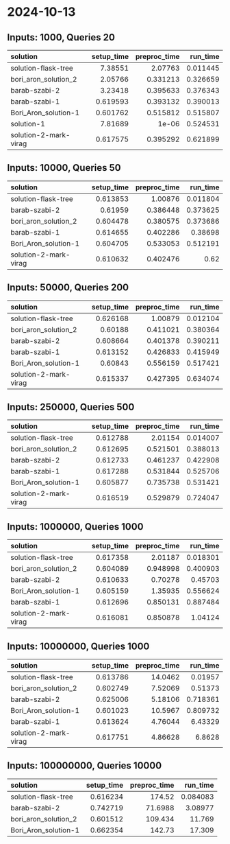 # 2024-10-13

## Inputs: 1000, Queries 20

| solution              |   setup_time |   preproc_time |   run_time |
|:----------------------|-------------:|---------------:|-----------:|
| solution-flask-tree   |     7.38551  |       2.07763  |   0.011445 |
| bori_aron_solution_2  |     2.05766  |       0.331213 |   0.326659 |
| barab-szabi-2         |     3.23418  |       0.395633 |   0.376343 |
| barab-szabi-1         |     0.619593 |       0.393132 |   0.390013 |
| Bori_Aron_solution-1  |     0.601762 |       0.515812 |   0.515807 |
| solution-1            |     7.81689  |       1e-06    |   0.524531 |
| solution-2-mark-virag |     0.617575 |       0.395292 |   0.621899 |

## Inputs: 10000, Queries 50

| solution              |   setup_time |   preproc_time |   run_time |
|:----------------------|-------------:|---------------:|-----------:|
| solution-flask-tree   |     0.613853 |       1.00876  |   0.011804 |
| barab-szabi-2         |     0.61959  |       0.386448 |   0.373625 |
| bori_aron_solution_2  |     0.604478 |       0.380575 |   0.373686 |
| barab-szabi-1         |     0.614655 |       0.402286 |   0.38698  |
| Bori_Aron_solution-1  |     0.604705 |       0.533053 |   0.512191 |
| solution-2-mark-virag |     0.610632 |       0.402476 |   0.62     |

## Inputs: 50000, Queries 200

| solution              |   setup_time |   preproc_time |   run_time |
|:----------------------|-------------:|---------------:|-----------:|
| solution-flask-tree   |     0.626168 |       1.00879  |   0.012104 |
| bori_aron_solution_2  |     0.60188  |       0.411021 |   0.380364 |
| barab-szabi-2         |     0.608664 |       0.401378 |   0.390211 |
| barab-szabi-1         |     0.613152 |       0.426833 |   0.415949 |
| Bori_Aron_solution-1  |     0.60843  |       0.556159 |   0.517421 |
| solution-2-mark-virag |     0.615337 |       0.427395 |   0.634074 |

## Inputs: 250000, Queries 500

| solution              |   setup_time |   preproc_time |   run_time |
|:----------------------|-------------:|---------------:|-----------:|
| solution-flask-tree   |     0.612788 |       2.01154  |   0.014007 |
| bori_aron_solution_2  |     0.612695 |       0.521501 |   0.388013 |
| barab-szabi-2         |     0.612733 |       0.461237 |   0.422908 |
| barab-szabi-1         |     0.617288 |       0.531844 |   0.525706 |
| Bori_Aron_solution-1  |     0.605877 |       0.735738 |   0.531421 |
| solution-2-mark-virag |     0.616519 |       0.529879 |   0.724047 |

## Inputs: 1000000, Queries 1000

| solution              |   setup_time |   preproc_time |   run_time |
|:----------------------|-------------:|---------------:|-----------:|
| solution-flask-tree   |     0.617358 |       2.01187  |   0.018301 |
| bori_aron_solution_2  |     0.604089 |       0.948998 |   0.400903 |
| barab-szabi-2         |     0.610633 |       0.70278  |   0.45703  |
| Bori_Aron_solution-1  |     0.605159 |       1.35935  |   0.556624 |
| barab-szabi-1         |     0.612696 |       0.850131 |   0.887484 |
| solution-2-mark-virag |     0.616081 |       0.850878 |   1.04124  |

## Inputs: 10000000, Queries 1000

| solution              |   setup_time |   preproc_time |   run_time |
|:----------------------|-------------:|---------------:|-----------:|
| solution-flask-tree   |     0.613786 |       14.0462  |   0.01957  |
| bori_aron_solution_2  |     0.602749 |        7.52069 |   0.51373  |
| barab-szabi-2         |     0.625006 |        5.18106 |   0.718361 |
| Bori_Aron_solution-1  |     0.601023 |       10.5967  |   0.809732 |
| barab-szabi-1         |     0.613624 |        4.76044 |   6.43329  |
| solution-2-mark-virag |     0.617751 |        4.86628 |   6.8628   |

## Inputs: 100000000, Queries 10000

| solution             |   setup_time |   preproc_time |   run_time |
|:---------------------|-------------:|---------------:|-----------:|
| solution-flask-tree  |     0.616234 |       174.52   |   0.084083 |
| barab-szabi-2        |     0.742719 |        71.6988 |   3.08977  |
| bori_aron_solution_2 |     0.601512 |       109.434  |  11.769    |
| Bori_Aron_solution-1 |     0.662354 |       142.73   |  17.309    |